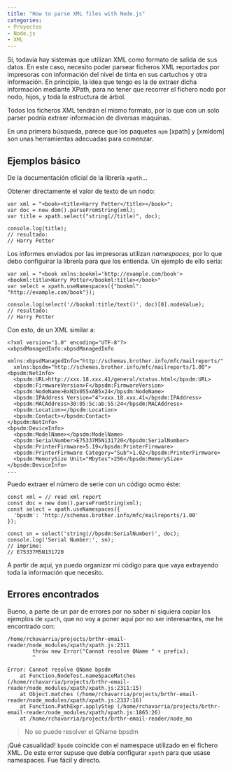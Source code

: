 ```yaml
---
title: "How to parse XML files with Node.js"
categories:
- Proyectos
- Node.js
- XML
---
```


Sí, todavía hay sistemas que utilizan XML como formato de salida de sus datos. En este caso, necesito poder parsear ficheros XML reportados por impresoras con información del nivel de tinta en sus cartuchos y otra información.
En principio, la idea que tengo es la de extraer dicha información mediante XPath, para no tener que recorrer el fichero nodo por nodo, hijos, y toda la estructura de árbol.

Todos los ficheros XML tendrán el mismo formato, por lo que con un solo parser podría extraer información de diversas máquinas.

En una primera búsqueda, parece que los paquetes `npm` [xpath] y [xmldom] son unas herramientas adecuadas para comenzar.

<!-- more -->

## Ejemplos básico

De la documentación oficial de la librería `xpath`...

Obtener directamente el valor de texto de un nodo:

```
var xml = "<book><title>Harry Potter</title></book>";
var doc = new dom().parseFromString(xml);
var title = xpath.select("string(//title)", doc);
 
console.log(title);
// resultado:
// Harry Potter
```

Los informes enviados por las impresoras utilizan *namespaces*, por lo que debo configuirar la librería para que los entienda. Un ejemplo de ello sería:

```
var xml = "<book xmlns:bookml='http://example.com/book'><bookml:title>Harry Potter</bookml:title></book>"
var select = xpath.useNamespaces({"bookml": "http://example.com/book"});
 
console.log(select('//bookml:title/text()', doc)[0].nodeValue);
// resultado:
// Harry Potter
```

Con esto, de un XML similar a:

```
<?xml version="1.0" encoding="UTF-8"?>
<xbpsdManagedInfo:xbpsdManagedInfo
  xmlns:xbpsdManagedInfo="http://schemas.brother.info/mfc/mailreports/"
  xmlns:bpsdm="http://schemas.brother.info/mfc/mailreports/1.00">
<bpsdm:NetInfo>
  <bpsdm:URL>http://xxx.18.xxx.41/general/status.html</bpsdm:URL>
  <bpsdm:FirmwareVersion>F</bpsdm:FirmwareVersion>
  <bpsdm:NodeName>BxN3x055xAB5x24</bpsdm:NodeName>
  <bpsdm:IPAddress Version="4">xxx.18.xxx.41</bpsdm:IPAddress>
  <bpsdm:MACAddress>30:05:5c:ab:55:24</bpsdm:MACAddress>
  <bpsdm:Location></bpsdm:Location>
  <bpsdm:Contact></bpsdm:Contact>
</bpsdm:NetInfo>
<bpsdm:DeviceInfo>
  <bpsdm:ModelName></bpsdm:ModelName>
  <bpsdm:SerialNumber>E75337M5N131720</bpsdm:SerialNumber>
  <bpsdm:PrinterFirmware>5.19</bpsdm:PrinterFirmware>
  <bpsdm:PrinterFirmware Category="Sub">1.02</bpsdm:PrinterFirmware>
  <bpsdm:MemorySize Unit="Mbytes">256</bpsdm:MemorySize>
</bpsdm:DeviceInfo>
...
```

Puedo extraer el número de serie con un código ocmo éste:

```
const xml = // read xml report
const doc = new dom().parseFromString(xml);
const select = xpath.useNamespaces({
  'bpsdm': 'http://schemas.brother.info/mfc/mailreports/1.00'
});

const sn = select('string(//bpsdm:SerialNumber)', doc);
console.log('Serial Number:', sn);
// imprime:
// E75337M5N131720
```

A partir de aquí, ya puedo organizar mi código para que vaya extrayendo toda la información que necesito.

## Errores encontrados

Bueno, a parte de un par de errores por no saber ni siquiera copiar los ejemplos de `xpath`, que no voy a poner aquí por no ser interesantes, me he encontrado con:

```
/home/rchavarria/projects/brthr-email-reader/node_modules/xpath/xpath.js:2311
        throw new Error("Cannot resolve QName " + prefix);
        ^

Error: Cannot resolve QName bpsdm
    at Function.NodeTest.nameSpaceMatches (/home/rchavarria/projects/brthr-email-reader/node_modules/xpath/xpath.js:2311:15)
    at Object.matches (/home/rchavarria/projects/brthr-email-reader/node_modules/xpath/xpath.js:2337:16)
    at Function.PathExpr.applyStep (/home/rchavarria/projects/brthr-email-reader/node_modules/xpath/xpath.js:1865:26)
    at /home/rchavarria/projects/brthr-email-reader/node_mo
```

> No se puede resolver el QName bpsdm

¡Qué casualidad! `bpsdm` coincide con el namespace utilizado en el fichero XML. De este error supuse que debía configurar `xpath` para que usase namespaces. Fue fácil y directo.




